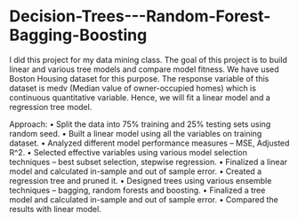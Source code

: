 # Decision-Trees---Random-Forest-Bagging-Boosting
I did this project for my data mining class. The goal of this project is to build linear and various tree models and compare model fitness. We have used Boston Housing dataset for this purpose. The response variable of this dataset is medv (Median value of owner-occupied homes) which is continuous quantitative variable. Hence, we will fit a linear model and a regression tree model.

Approach:
•	Split the data into 75% training and 25% testing sets using random seed.
•	Built a linear model using all the variables on training dataset.
•	Analyzed different model performance measures – MSE, Adjusted R^2.
•	Selected effective variables using various model selection techniques – best subset selection, stepwise regression.
•	Finalized a linear model and calculated in-sample and out of sample error.
•	Created a regression tree and pruned it.
•	Designed trees using various ensemble techniques – bagging, random forests and boosting.
•	Finalized a tree model and calculated in-sample and out of sample error.
•	Compared the results with linear model.
